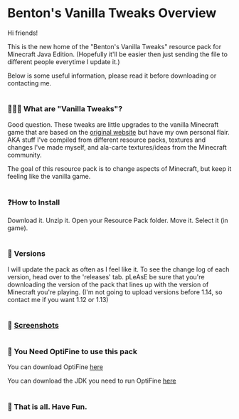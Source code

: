 # Benton's Vanilla Tweaks Overview

Hi friends!

This is the new home of the "Benton's Vanilla Tweaks" resource pack for Minecraft Java Edition. (Hopefully it'll be easier then just sending the file to different people everytime I update it.)

Below is some useful information, please read it before downloading or contacting me. 
#
### 💁🏼‍♂️ What are "Vanilla Tweaks"?
Good question. These tweaks are little upgrades to the vanilla Minecraft game that are based on the [original website](https://vanillatweaks.net/) but have my own personal flair. AKA stuff I've compiled from different resource packs, textures and changes I've made myself, and ala-carte textures/ideas from the Minecraft community. 

The goal of this resource pack is to change aspects of Minecraft, but keep it feeling like the vanilla game. 
#
### ❓How to Install
Download it. Unzip it. Open your Resource Pack folder. Move it. Select it (in game). 
#
### 💾 Versions
I will update the pack as often as I feel like it. To see the change log of each version, head over to the 'releases' tab. pLeAsE be sure that you're downloading the version of the pack that lines up with the version of Minecraft you're playing. (I'm not going to upload versions before 1.14, so contact me if you want 1.12 or 1.13)
#
### 📸 [Screenshots](https://imgur.com/a/EvtHBxN)
#
### 👀 You Need OptiFine to use this pack

You can download OptiFine [here](https://optifine.net/downloads)

You can download the JDK you need to run OptiFine [here](https://www.oracle.com/technetwork/java/javase/downloads/index.html)
#
### 🎉 That is all. Have Fun.
